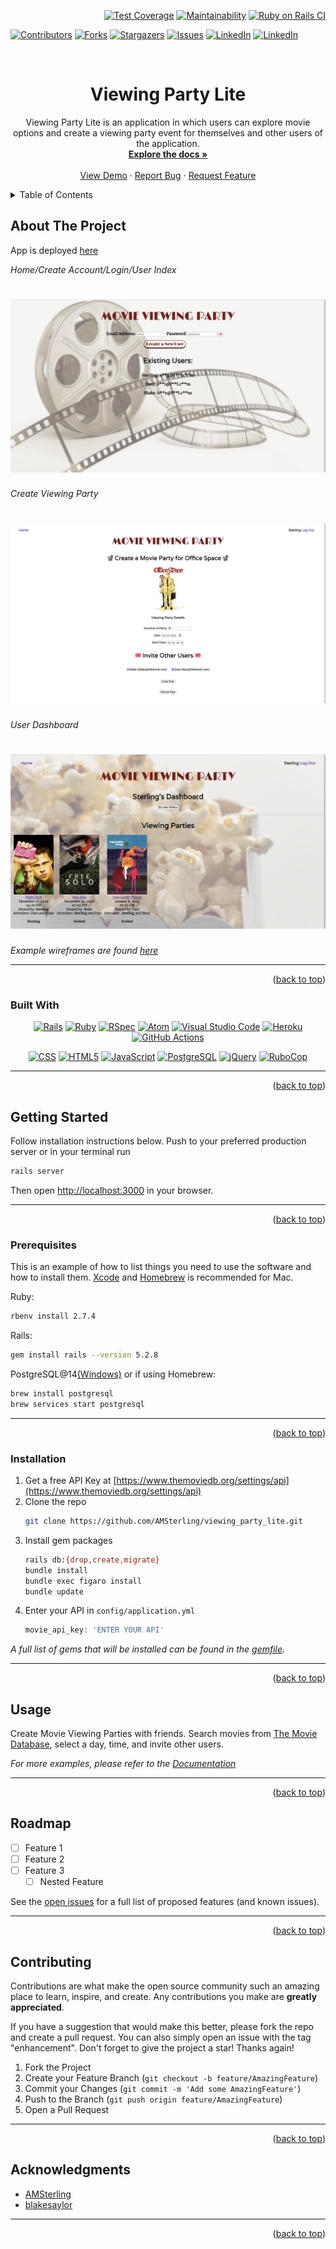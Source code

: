 <a name="readme-top"></a>

<div align="right">

[![Test Coverage](https://api.codeclimate.com/v1/badges/40181d7fadd0ea241abf/test_coverage)](https://codeclimate.com/github/AMSterling/viewing_party_lite/test_coverage)
[![Maintainability](https://api.codeclimate.com/v1/badges/40181d7fadd0ea241abf/maintainability)](https://codeclimate.com/github/AMSterling/viewing_party_lite/maintainability)
[![Ruby on Rails CI](https://github.com/AMSterling/viewing_party_lite/actions/workflows/rubyonrails.yml/badge.svg)](https://github.com/AMSterling/viewing_party_lite/actions/workflows/rubyonrails.yml)

</div>

[![Contributors][contributors-shield]][contributors-url]
[![Forks][forks-shield]][forks-url]
[![Stargazers][stars-shield]][stars-url]
[![Issues][issues-shield]][issues-url]
[![LinkedIn][linkedin-shield]][linkedin-url]
[![LinkedIn][linkedin-shield2]][linkedin-url2]



<!-- PROJECT LOGO -->
<br />
<div align="center">
  <a href="https://github.com/AMSterling/viewing_party_lite">
  </a>

<h1 align="center">Viewing Party Lite</h1>

  <p align="center">
    Viewing Party Lite is an application in which users can explore movie options and create
    a viewing party event for themselves and other users of the application.
    <br />
    <a href="https://github.com/AMSterling/viewing_party_lite"><strong>Explore the docs »</strong></a>
    <br />
    <br />
    <a href="https://github.com/AMSterling/viewing_party_lite">View Demo</a>
    ·
    <a href="https://github.com/AMSterling/viewing_party_lite/issues">Report Bug</a>
    ·
    <a href="https://github.com/AMSterling/viewing_party_lite/issues">Request Feature</a>
  </p>
</div>



<!-- TABLE OF CONTENTS -->
<details>
  <summary>Table of Contents</summary>
  <ol>
    <li>
      <a href="#about-the-project">About The Project</a>
      <ul>
        <li><a href="#built-with">Built With</a></li>
      </ul>
    </li>
    <li>
      <a href="#getting-started">Getting Started</a>
      <ul>
        <li><a href="#prerequisites">Prerequisites</a></li>
        <li><a href="#installation">Installation</a></li>
      </ul>
    </li>
    <li><a href="#usage">Usage</a></li>
    <li><a href="#roadmap">Roadmap</a></li>
    <li><a href="#contributing">Contributing</a></li>
    <li><a href="#acknowledgments">Acknowledgments</a></li>
  </ol>
</details>



<!-- ABOUT THE PROJECT -->
## About The Project

App is deployed [here](https://viewing-party-22.herokuapp.com/)

_Home/Create Account/Login/User Index_
# <img src="app/assets/images/ViewingPartyHome.png">


_Create Viewing Party_
# <img src="app/assets/images/CreateViewingParty.png">


_User Dashboard_
# <img src="app/assets/images/VP_Dashboard.png">

_Example wireframes are found [here](https://backend.turing.edu/module3/projects/viewing_party_lite/wireframes)_

---
<p align="right">(<a href="#readme-top">back to top</a>)</p>


<!-- BUILT WITH -->
### Built With

<div align="center">

  <p>

[![Rails][Rails]][Rails-url] [![Ruby][Ruby]][Ruby-url] [![RSpec][RSpec]][RSpec-url] [![Atom][Atom]][Atom-url] [![Visual Studio Code][Visual Studio Code]][Visual Studio Code-url] [![Heroku][Heroku]][Heroku-url] [![GitHub Actions][GitHub Actions]][GitHub Actions-url]
  </p>
  <p>

[![CSS][CSS]][CSS-url] [![HTML5][HTML5]][HTML5-url] [![JavaScript][JavaScript]][JavaScript-url] [![PostgreSQL][PostgreSQL]][PostgreSQL-url] [![jQuery][jQuery]][jQuery-url] [![RuboCop][RuboCop]][RuboCop-url]

  </p>
</div>

---
<p align="right">(<a href="#readme-top">back to top</a>)</p>



<!-- GETTING STARTED -->
## Getting Started

Follow installation instructions below. Push to your preferred production server or in your terminal run
  ```sh
  rails server
  ```
Then open [http://localhost:3000](http://localhost:3000) in your browser.

---
<p align="right">(<a href="#readme-top">back to top</a>)</p>


<!-- PREREQUISITES -->
### Prerequisites

This is an example of how to list things you need to use the software and how to install them. <a href="https://developer.apple.com/xcode/" target="_blank" rel="noopener noreferrer">Xcode</a> and <a href="https://docs.brew.sh/Installation" target="_blank" rel="noopener noreferrer">Homebrew</a> is recommended for Mac.

Ruby:
  ```sh
  rbenv install 2.7.4
  ```
Rails:
  ```sh
  gem install rails --version 5.2.8
  ```
PostgreSQL@14<a href="https://www.postgresql.org/download/" target="_blank" rel="noopener noreferrer">(Windows)</a> or if using Homebrew:
  ```sh
  brew install postgresql
  brew services start postgresql
  ```
---
<p align="right">(<a href="#readme-top">back to top</a>)</p>


<!-- INSTALLATION -->
### Installation

1. Get a free API Key at [https://www.themoviedb.org/settings/api](https://www.themoviedb.org/settings/api)
2. Clone the repo
   ```sh
   git clone https://github.com/AMSterling/viewing_party_lite.git
   ```
3. Install gem packages
   ```sh
   rails db:{drop,create,migrate}
   bundle install
   bundle exec figaro install
   bundle update
   ```
4. Enter your API in `config/application.yml`
   ```js
   movie_api_key: 'ENTER YOUR API'
   ```
_A full list of gems that will be installed can be found in the [gemfile][gemfile-url]._

---
<p align="right">(<a href="#readme-top">back to top</a>)</p>


<!-- USAGE EXAMPLES -->
## Usage

Create Movie Viewing Parties with friends. Search movies from [The Movie Database](https://www.themoviedb.org), select a day, time, and invite other users.

_For more examples, please refer to the [Documentation](https://backend.turing.edu/module3/projects/viewing_party_lite/)_

---
<p align="right">(<a href="#readme-top">back to top</a>)</p>


<!-- ROADMAP -->
## Roadmap

- [ ] Feature 1
- [ ] Feature 2
- [ ] Feature 3
    - [ ] Nested Feature

See the [open issues](https://github.com/AMSterling/viewing_party_lite/issues) for a full list of proposed features (and known issues).

---
<p align="right">(<a href="#readme-top">back to top</a>)</p>


<!-- CONTRIBUTING -->
## Contributing

Contributions are what make the open source community such an amazing place to learn, inspire, and create. Any contributions you make are **greatly appreciated**.

If you have a suggestion that would make this better, please fork the repo and create a pull request. You can also simply open an issue with the tag "enhancement".
Don't forget to give the project a star! Thanks again!

1. Fork the Project
2. Create your Feature Branch (`git checkout -b feature/AmazingFeature`)
3. Commit your Changes (`git commit -m 'Add some AmazingFeature'`)
4. Push to the Branch (`git push origin feature/AmazingFeature`)
5. Open a Pull Request

---
<p align="right">(<a href="#readme-top">back to top</a>)</p>



<!-- ACKNOWLEDGMENTS -->
## Acknowledgments

* [AMSterling](https://github.com/AMSterling)
* [blakesaylor](https://github.com/blakesaylor)

---
<p align="right">(<a href="#readme-top">back to top</a>)</p>

<!-- MARKDOWN LINKS & IMAGES -->
<!-- https://www.markdownguide.org/basic-syntax/#reference-style-links -->
[contributors-shield]: https://img.shields.io/github/contributors/AMSterling/viewing_party_lite.svg?style=for-the-badge
[contributors-url]: https://github.com/AMSterling/viewing_party_lite/graphs/contributors
[forks-shield]: https://img.shields.io/github/forks/AMSterling/viewing_party_lite.svg?style=for-the-badge
[forks-url]: https://github.com/AMSterling/viewing_party_lite/network/members
[gemfile-url]: https://github.com/AMSterling/viewing_party_lite/blob/main/Gemfile
[stars-shield]: https://img.shields.io/github/stars/AMSterling/viewing_party_lite.svg?style=for-the-badge
[stars-url]: https://github.com/AMSterling/viewing_party_lite/stargazers
[issues-shield]: https://img.shields.io/github/issues/AMSterling/viewing_party_lite.svg?style=for-the-badge
[issues-url]: https://github.com/AMSterling/viewing_party_lite/issues
[license-shield]: https://img.shields.io/github/license/AMSterling/viewing_party_lite.svg?style=for-the-badge
[license-url]: https://github.com/AMSterling/viewing_party_lite/blob/master/LICENSE.txt
[linkedin-shield]: https://img.shields.io/badge/-LinkedIn-black.svg?style=for-the-badge&logo=linkedin&colorB=555
[linkedin-url]: https://linkedin.com/in/sterling-316a6223a/
[linkedin-shield2]: https://img.shields.io/badge/-LinkedIn-black.svg?style=for-the-badge&logo=linkedin&colorB=555
[linkedin-url2]: https://linkedin.com/in/blake-saylor

[Atom]: https://img.shields.io/badge/Atom-66595C?style=for-the-badge&logo=Atom&logoColor=white
[Atom-url]: https://github.com/atom/atom/releases/tag/v1.60.0

[Bootstrap]: https://img.shields.io/badge/bootstrap-%23563D7C.svg?style=for-the-badge&logo=bootstrap&logoColor=white
[Bootstrap-url]: https://getbootstrap.com/

[Capybara]: https://custom-icon-badges.demolab.com/badge/Capybara-F7F4EF?style=for-the-badge&logo=capybara
[Capybara-url]: https://www.patreon.com/capybara

[CircleCI]: https://img.shields.io/badge/circle%20ci-%23161616.svg?style=for-the-badge&logo=circleci&logoColor=white
[CircleCI-url]: https://circleci.com/developer

[CodeClimate]: https://a11ybadges.com/badge?style=for-the-badge&logo=codeclimate
[CodeClimate-url]: https://codeclimate.com

[CSS]: https://img.shields.io/badge/CSS-239120?&style=for-the-badge&logo=css3&logoColor=white
[CSS-url]: https://en.wikipedia.org/wiki/CSS

[Fly]: https://custom-icon-badges.demolab.com/badge/Fly-DCDCDC?style=for-the-badge&logo=fly-io
[Fly-url]: https://fly.io/

[Git Badge]: https://img.shields.io/badge/GIT-E44C30?style=for-the-badge&logo=git&logoColor=white
[Git-url]: https://git-scm.com/

[GitHub Badge]: https://img.shields.io/badge/GitHub-100000?style=for-the-badge&logo=github&logoColor=white
[GitHub-url]: https://github.com/<Username>/

[GitHub Actions]: https://img.shields.io/badge/github%20actions-%232671E5.svg?style=for-the-badge&logo=githubactions&logoColor=white
[GitHub Actions-url]: https://github.com/features/actions

[GraphQL]: https://img.shields.io/badge/-GraphQL-E10098?style=for-the-badge&logo=graphql&logoColor=white
[GraphQL-url]: https://graphql.org/

[Heroku]: https://img.shields.io/badge/Heroku-430098?style=for-the-badge&logo=heroku&logoColor=white
[Heroku-url]: https://www.heroku.com/

[Homebrew]: https://custom-icon-badges.demolab.com/badge/Homebrew-2e2a24?style=for-the-badge&logo=homebrew_logo
[Homebrew-url]: https://brew.sh/

[HTML5]: https://img.shields.io/badge/html5-%23E34F26.svg?style=for-the-badge&logo=html5&logoColor=white
[HTML5-url]: https://en.wikipedia.org/wiki/HTML5

[JavaScript]: https://img.shields.io/badge/javascript-%23323330.svg?style=for-the-badge&logo=javascript&logoColor=%23F7DF1E
[JavaScript-url]: https://www.javascript.com/

[jQuery]: https://img.shields.io/badge/jquery-%230769AD.svg?style=for-the-badge&logo=jquery&logoColor=white
[jQuery-url]: https://github.com/rails/jquery-rails

[LinkedIn Badge]: https://img.shields.io/badge/LinkedIn-0077B5?style=for-the-badge&logo=linkedin&logoColor=white
[LinkedIn-url]: https://www.linkedin.com/in/<Username>/

[MacOS]: https://img.shields.io/badge/mac%20os-000000?style=for-the-badge&logo=macos&logoColor=F0F0F0
[MacOS-url]: https://www.apple.com/macos

[Miro]: https://img.shields.io/badge/Miro-050038?style=for-the-badge&logo=Miro&logoColor=white
[Miro-url]: https://miro.com/

[Postgres]: https://img.shields.io/badge/postgres-%23316192.svg?style=for-the-badge&logo=postgresql&logoColor=white
[Postgres-url]: https://www.postgresql.org/

[PostgreSQL]: https://img.shields.io/badge/PostgreSQL-316192?style=for-the-badge&logo=postgresql&logoColor=white
[PostgreSQL-url]: https://www.postgresql.org/

[Postman]: https://img.shields.io/badge/Postman-FF6C37?style=for-the-badge&logo=postman&logoColor=white
[Postman-url]: https://web.postman.co/

[Rails]: https://img.shields.io/badge/rails-%23CC0000.svg?style=for-the-badge&logo=ruby-on-rails&logoColor=white
[Rails-url]: https://rubyonrails.org/

[Redis]: https://img.shields.io/badge/redis-%23DD0031.svg?&style=for-the-badge&logo=redis&logoColor=white
[Redis-url]: https://redis.io/

[Replit]: https://img.shields.io/badge/replit-667881?style=for-the-badge&logo=replit&logoColor=white
[Replit-url]: https://replit.com/

[RSpec]: https://custom-icon-badges.demolab.com/badge/RSpec-fffcf7?style=for-the-badge&logo=rspec
[RSpec-url]: https://rspec.info/

[RuboCop]: https://img.shields.io/badge/RuboCop-000?logo=rubocop&logoColor=fff&style=for-the-badge
[RuboCop-url]: https://docs.rubocop.org/rubocop-rails/index.html

[Ruby]: https://img.shields.io/badge/Ruby-000000?style=for-the-badge&logo=ruby&logoColor=CC342D
[Ruby-url]: https://www.ruby-lang.org/en/

[Slack]: https://img.shields.io/badge/Slack-4A154B?style=for-the-badge&logo=slack&logoColor=white
[Slack-url]: https://slack.com/trials?remote_promo=f4d95f0b&utm_medium=ppc&utm_source=google&utm_campaign=ppc_google_amer_en_brand_selfserve_discount&utm_term=Slack_Exact_._slack_._e_._c&utm_content=611662283461&gclid=Cj0KCQiA54KfBhCKARIsAJzSrdptOf7OUrgfeH0CWCC7LaOjR8arXoBnBMZjUSTJqmzTKvH6Jh-YXzAaAjfWEALw_wcB&gclsrc=aw.ds

[Tailwind]: https://img.shields.io/badge/tailwindcss-%2338B2AC.svg?style=for-the-badge&logo=tailwind-css&logoColor=white
[Tailwind-url]: https://tailwindcss.com/

[Visual Studio Code]: https://img.shields.io/badge/Visual%20Studio%20Code-0078d7.svg?style=for-the-badge&logo=visual-studio-code&logoColor=white
[Visual Studio Code-url]: https://code.visualstudio.com/

[XCode]: https://img.shields.io/badge/Xcode-007ACC?style=for-the-badge&logo=Xcode&logoColor=white
[XCode-url]: https://developer.apple.com/xcode/

[Zoom]: https://img.shields.io/badge/Zoom-2D8CFF?style=for-the-badge&logo=zoom&logoColor=white
[Zoom-url]: https://zoom.us/

[bcrypt-docs]: https://github.com/bcrypt-ruby/bcrypt-ruby
[capybara-docs]: https://github.com/teamcapybara/capybara
[factory_bot_rails-docs]: https://github.com/thoughtbot/factory_bot_rails
[faker-docs]: https://github.com/faker-ruby/faker
[faraday-docs]: https://lostisland.github.io/faraday/
[figaro-docs]: https://github.com/laserlemon/figaro
[jsonapi-serializer-docs]: https://github.com/jsonapi-serializer/jsonapi-serializer
[launchy-docs]: https://www.rubydoc.info/gems/launchy/2.2.0
[omniauth-google-oauth2-docs]: https://github.com/zquestz/omniauth-google-oauth2
[orderly-docs]: https://github.com/jmondo/orderly
[pry-docs]: https://github.com/pry/pry
[rspec-rails-docs]: https://github.com/rspec/rspec-rails
[shoulda-matchers-docs]: https://github.com/thoughtbot/shoulda-matchers
[simplecov-docs]: https://github.com/simplecov-ruby/simplecov
[vcr-docs]: https://github.com/vcr/vcr
[webmock-docs]: https://github.com/bblimke/webmock
